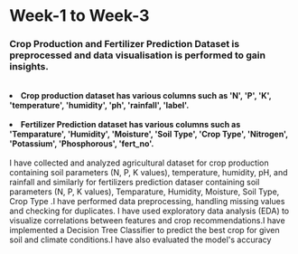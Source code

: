# Week-1 to Week-3
<h3>Crop Production and Fertilizer Prediction Dataset is preprocessed and data visualisation is performed to gain insights.</h3>
<br>
<li><b>Crop production dataset has various columns such as 'N', 'P', 'K', 'temperature', 'humidity', 'ph', 'rainfall', 'label'.</b></li>
<br>
<li><b>Fertilizer Prediction dataset has various columns such as 'Temparature', 'Humidity', 'Moisture', 'Soil Type', 'Crop Type', 'Nitrogen', 'Potassium', 'Phosphorous', 'fert_no'.</b></li>

  <br>
  I have collected and analyzed agricultural dataset for crop production containing soil parameters (N, P, K values), temperature, humidity, pH, and rainfall and similarly for fertilizers prediction dataser containing soil parameters (N, P, K values), Temparature, Humidity, Moisture, Soil Type, Crop Type .I have performed data preprocessing, handling missing values and checking for duplicates.
I have used exploratory data analysis (EDA) to visualize correlations between features and crop recommendations.I have implemented a Decision Tree Classifier to predict the best crop for given soil and climate conditions.I have also evaluated the model's accuracy</p>
